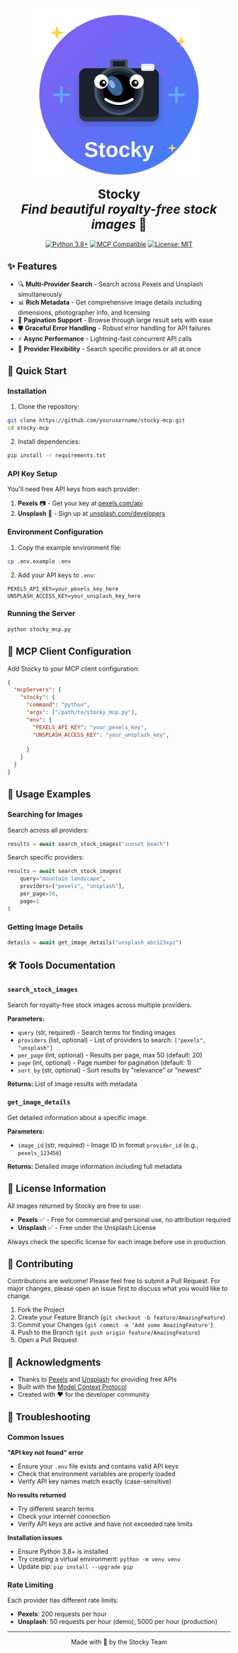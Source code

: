 # <div align="center">![Stocky Logo](logo.svg)<br/>Stocky<br/>*Find beautiful royalty-free stock images* 📸</div>

<div align="center">

[![Python 3.8+](https://img.shields.io/badge/python-3.8+-blue.svg)](https://www.python.org/downloads/)
[![MCP Compatible](https://img.shields.io/badge/MCP-Compatible-green.svg)](https://github.com/modelcontextprotocol)
[![License: MIT](https://img.shields.io/badge/License-MIT-yellow.svg)](https://opensource.org/licenses/MIT)

</div>

## ✨ Features

- 🔍 **Multi-Provider Search** - Search across Pexels and Unsplash simultaneously
- 📊 **Rich Metadata** - Get comprehensive image details including dimensions, photographer info, and licensing
- 📄 **Pagination Support** - Browse through large result sets with ease
- 🛡️ **Graceful Error Handling** - Robust error handling for API failures
- ⚡ **Async Performance** - Lightning-fast concurrent API calls
- 🎯 **Provider Flexibility** - Search specific providers or all at once

## 🚀 Quick Start

### Installation

1. Clone the repository:
```bash
git clone https://github.com/yourusername/stocky-mcp.git
cd stocky-mcp
```

2. Install dependencies:
```bash
pip install -r requirements.txt
```

### API Key Setup

You'll need free API keys from each provider:

1. **Pexels** 📷 - Get your key at [pexels.com/api](https://www.pexels.com/api/)
2. **Unsplash** 🌅 - Sign up at [unsplash.com/developers](https://unsplash.com/developers)


### Environment Configuration

1. Copy the example environment file:
```bash
cp .env.example .env
```

2. Add your API keys to `.env`:
```env
PEXELS_API_KEY=your_pexels_key_here
UNSPLASH_ACCESS_KEY=your_unsplash_key_here

```

### Running the Server

```bash
python stocky_mcp.py
```

## 🔧 MCP Client Configuration

Add Stocky to your MCP client configuration:

```json
{
  "mcpServers": {
    "stocky": {
      "command": "python",
      "args": ["/path/to/stocky_mcp.py"],
      "env": {
        "PEXELS_API_KEY": "your_pexels_key",
        "UNSPLASH_ACCESS_KEY": "your_unsplash_key",

      }
    }
  }
}
```

## 📖 Usage Examples

### Searching for Images

Search across all providers:
```python
results = await search_stock_images("sunset beach")
```

Search specific providers:
```python
results = await search_stock_images(
    query="mountain landscape",
    providers=["pexels", "unsplash"],
    per_page=30,
    page=1
)
```

### Getting Image Details

```python
details = await get_image_details("unsplash_abc123xyz")
```

## 🛠️ Tools Documentation

### `search_stock_images`

Search for royalty-free stock images across multiple providers.

**Parameters:**
- `query` (str, required) - Search terms for finding images
- `providers` (list, optional) - List of providers to search: `["pexels", "unsplash"]`
- `per_page` (int, optional) - Results per page, max 50 (default: 20)
- `page` (int, optional) - Page number for pagination (default: 1)
- `sort_by` (str, optional) - Sort results by "relevance" or "newest"

**Returns:** List of image results with metadata

### `get_image_details`

Get detailed information about a specific image.

**Parameters:**
- `image_id` (str, required) - Image ID in format `provider_id` (e.g., `pexels_123456`)

**Returns:** Detailed image information including full metadata

## 📄 License Information

All images returned by Stocky are free to use:

- **Pexels** ✅ - Free for commercial and personal use, no attribution required
- **Unsplash** ✅ - Free under the Unsplash License


Always check the specific license for each image before use in production.

## 🤝 Contributing

Contributions are welcome! Please feel free to submit a Pull Request. For major changes, please open an issue first to discuss what you would like to change.

1. Fork the Project
2. Create your Feature Branch (`git checkout -b feature/AmazingFeature`)
3. Commit your Changes (`git commit -m 'Add some AmazingFeature'`)
4. Push to the Branch (`git push origin feature/AmazingFeature`)
5. Open a Pull Request

## 🙏 Acknowledgments

- Thanks to [Pexels](https://www.pexels.com) and [Unsplash](https://unsplash.com) for providing free APIs
- Built with the [Model Context Protocol](https://github.com/modelcontextprotocol)
- Created with ❤️ for the developer community

## 🐛 Troubleshooting

### Common Issues

**"API key not found" error**
- Ensure your `.env` file exists and contains valid API keys
- Check that environment variables are properly loaded
- Verify API key names match exactly (case-sensitive)

**No results returned**
- Try different search terms
- Check your internet connection
- Verify API keys are active and have not exceeded rate limits

**Installation issues**
- Ensure Python 3.8+ is installed
- Try creating a virtual environment: `python -m venv venv`
- Update pip: `pip install --upgrade pip`

### Rate Limiting

Each provider has different rate limits:
- **Pexels**: 200 requests per hour
- **Unsplash**: 50 requests per hour (demo), 5000 per hour (production)


---

<div align="center">
Made with 💜 by the Stocky Team
</div>

